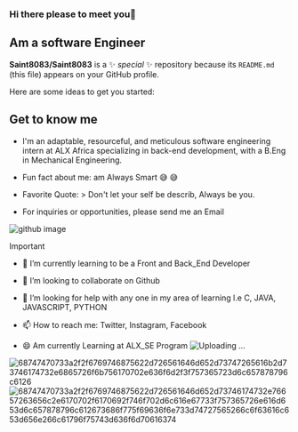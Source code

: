 ### Hi there  please to meet you👋
## Am a software Engineer 



**Saint8083/Saint8083** is a ✨ _special_ ✨ repository because its `README.md` (this file) appears on your GitHub profile.

Here are some ideas to get you started:
## **Get to know me** 
- I'm an adaptable, resourceful, and meticulous software engineering intern at ALX Africa specializing in back-end development, with a B.Eng in Mechanical Engineering.
* Fun fact about me: am Always Smart 😅 😅
+ Favorite Quote: > Don't let your self be describ, Always be you.
- For inquiries or opportunities, please send me an Email

![github image](https://github.com/Saint8083/Saint8083/assets/122878923/7fe8632d-3e9e-49b2-af2c-5e04de660fae)

> [!IMPORTANT]
- 🌱 I’m currently learning to be a Front and Back_End Developer
+ 👯 I’m looking to collaborate on Github
* 🤔 I’m looking for help with any one in my area of learning l.e C, JAVA, JAVASCRIPT, PYTHON
- 📫 How to reach me: Twitter, Instagram, Facebook
+ 😄 Am currently Learning at ALX_SE Program
 ![Uploading …]()

![68747470733a2f2f6769746875622d726561646d652d73747265616b2d73746174732e6865726f6b756170702e636f6d2f3f757365723d6c657878796c6126](https://github.com/Saint8083/Saint8083/assets/122878923/e6ed5e91-090c-4670-938b-8a140b5a3deb)
![68747470733a2f2f6769746875622d726561646d652d73746174732e76657263656c2e6170702f6170692f746f702d6c616e67733f757365726e616d653d6c657878796c612673686f775f69636f6e733d74727565266c6f63616c653d656e266c61796f75743d636f6d70616374](https://github.com/Saint8083/Saint8083/assets/122878923/db4d8355-8c9f-470e-95d6-31b6e69eacac)
